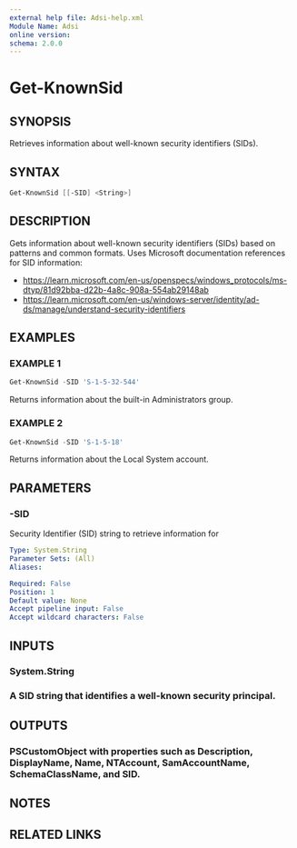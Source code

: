 ```yaml
---
external help file: Adsi-help.xml
Module Name: Adsi
online version:
schema: 2.0.0
---
```


# Get-KnownSid

## SYNOPSIS
Retrieves information about well-known security identifiers (SIDs).

## SYNTAX

```powershell
Get-KnownSid [[-SID] <String>]
```

## DESCRIPTION
Gets information about well-known security identifiers (SIDs) based on patterns and common formats.
Uses Microsoft documentation references for SID information:
- https://learn.microsoft.com/en-us/openspecs/windows_protocols/ms-dtyp/81d92bba-d22b-4a8c-908a-554ab29148ab
- https://learn.microsoft.com/en-us/windows-server/identity/ad-ds/manage/understand-security-identifiers

## EXAMPLES

### EXAMPLE 1
```powershell
Get-KnownSid -SID 'S-1-5-32-544'
```

Returns information about the built-in Administrators group.

### EXAMPLE 2
```powershell
Get-KnownSid -SID 'S-1-5-18'
```

Returns information about the Local System account.

## PARAMETERS

### -SID
Security Identifier (SID) string to retrieve information for

```yaml
Type: System.String
Parameter Sets: (All)
Aliases:

Required: False
Position: 1
Default value: None
Accept pipeline input: False
Accept wildcard characters: False
```

## INPUTS

### System.String
### A SID string that identifies a well-known security principal.
## OUTPUTS

### PSCustomObject with properties such as Description, DisplayName, Name, NTAccount, SamAccountName, SchemaClassName, and SID.
## NOTES

## RELATED LINKS

